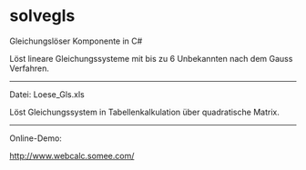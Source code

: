 # solvegls
Gleichungslöser Komponente in C#

Löst lineare Gleichungssysteme mit bis zu 6 Unbekannten
nach dem Gauss Verfahren.

________________________________________________________________________

Datei: Loese_Gls.xls

Löst Gleichungssystem in Tabellenkalkulation über quadratische Matrix.

________________________________________________________________________

Online-Demo:

http://www.webcalc.somee.com/

